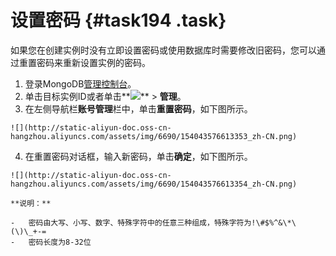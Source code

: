 # 设置密码 {#task194 .task}

如果您在创建实例时没有立即设置密码或使用数据库时需要修改旧密码，您可以通过重置密码来重新设置实例的密码。

1.   登录MongoDB[管理控制台](https://mongodb.console.aliyun.com/)。 
2.  单击目标实例ID或者单击**![](http://static-aliyun-doc.oss-cn-hangzhou.aliyuncs.com/assets/img/6671/154043576613267_zh-CN.png)** \> **管理**。 
3.   在左侧导航栏**账号管理**栏中，单击**重置密码**，如下图所示。 

    ![](http://static-aliyun-doc.oss-cn-hangzhou.aliyuncs.com/assets/img/6690/154043576613353_zh-CN.png)

4.   在重置密码对话框，输入新密码，单击**确定**，如下图所示。 

    ![](http://static-aliyun-doc.oss-cn-hangzhou.aliyuncs.com/assets/img/6690/154043576613354_zh-CN.png)

    **说明：** 

    -   密码由大写、小写、数字、特殊字符中的任意三种组成，特殊字符为!\#$%^&\*\(\)\_+-=
    -   密码长度为8-32位


